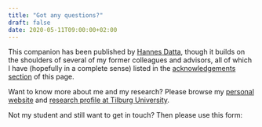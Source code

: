 ```yaml
---
title: "Got any questions?"
draft: false
date: 2020-05-11T09:00:00+02:00
---
```


This companion has been published by [Hannes Datta](https://hannesdatta.com),
though it builds on the shoulders of several of my
former colleagues and advisors, all of which
I have (hopefully in a complete sense) listed in
the [acknowledgements section](acknowledgements) of this page.

Want to know more about me and my research? Please browse my [personal website](https://hannesdatta.com) and [research profile at Tilburg University](https://tiu.nu/datta).

Not my student and still want to get in touch? Then please use this form:

<!--Submit the form and confirm your email address at [Formspree](https://formspree.io/).-->
